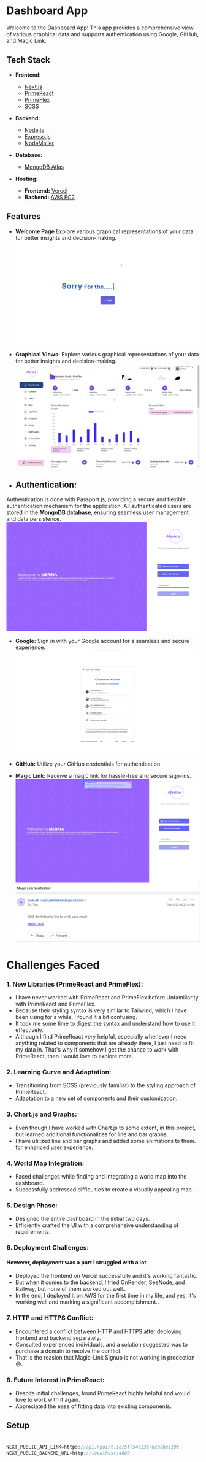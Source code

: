 # Dashboard App

Welcome to the Dashboard App! This app provides a comprehensive view of various graphical data and supports authentication using Google, GitHub, and Magic Link.

## Tech Stack

- **Frontend:**
  - [Next.js](https://nextjs.org/)
  - [PrimeReact](https://www.primefaces.org/primereact/)
  - [PrimeFlex](https://www.primefaces.org/primeflex/)
  - [SCSS](https://sass-lang.com/)

- **Backend:**
  - [Node.js](https://nodejs.org/)
  - [Express.js](https://expressjs.com/)
  - [NodeMailer](https://nodemailer.com/)

- **Database:**
  - [MongoDB Atlas](https://www.mongodb.com/)
  
- **Hosting:**
  - **Frontend:** [Vercel](https://dairfrontend-mehraankush.vercel.app/)
  - **Backend:** [AWS EC2](https://aws.amazon.com/ec2/)

## Features
- **Welcome Page** Explore various graphical representations of your data for better insights and decision-making.
   ![HomePage](https://github.com/mehraankush/TypeScript/blob/main/dair/home.gif)
  
- **Graphical Views:** Explore various graphical representations of your data for better insights and decision-making.
   ![Dashboard](https://github.com/mehraankush/TypeScript/blob/main/dair/Dashboard.gif)
  
- ## Authentication:
 Authentication is done with Passport.js, providing a secure and flexible authentication mechanism for the application. 
 All authenticated users are stored in the **MongoDB database**, ensuring seamless user management and data persistence.
   ![SignUpMethods](https://github.com/mehraankush/TypeScript/blob/main/dair/loginmethods.png)
  
  - **Google:** Sign in with your Google account for a seamless and secure experience.
     ![Google](https://github.com/mehraankush/TypeScript/blob/main/dair/google.png)
    
  - **GitHub:** Utilize your GitHub credentials for authentication.
  - **Magic Link:** Receive a magic link for hassle-free and secure sign-ins.
     ![SendingMagicLink](https://github.com/mehraankush/TypeScript/blob/main/dair/magiclink.png)
     ![Mailrecieved](https://github.com/mehraankush/TypeScript/blob/main/dair/Screenshot%202023-12-21%20025134.png)


# Challenges Faced

### 1. New Libraries (PrimeReact and PrimeFlex):
   - I have never worked with PrimeReact and PrimeFlex before Unfamiliarity with PrimeReact and PrimeFlex.
   - Because their styling syntax is very similar
     to Tailwind, which I have been using for a while, I found it a bit confusing.
   - It took me some time to digest the syntax and understand how to use it effectively.
   - Although I find PrimeReact very helpful, especially whenever I need anything related to components that are already there,
     I just need to fit my data in. That's why if somehow I get the chance to work with PrimeReact, then I would 
     love to explore more.

### 2. Learning Curve and Adaptation:
   - Transitioning from SCSS (previously familiar) to the styling approach of PrimeReact.
   - Adaptation to a new set of components and their customization.

### 3. Chart.js and Graphs:
   - Even though I have worked with Chart.js to some extent, in this project,
     but learned additional functionalities for line and bar graphs.
   - I have utilized line and bar graphs and added some animations to them. for enhanced user experience.

### 4. World Map Integration:
   - Faced challenges while finding and integrating a world map into the dashboard.
   - Successfully addressed difficulties to create a visually appealing map.

### 5. Design Phase:
   - Designed the entire dashboard in the initial two days.
   - Efficiently crafted the UI with a comprehensive understanding of requirements.

### 6. Deployment Challenges:
#### However, deployment was a part I struggled with a lot
   - Deployed the frontend on Vercel successfully and it's working fantastic.
   - But when it comes to the backend, I tried OnRender, SeeNode, and Railway, but none of them worked out well..
   - In the end, I deployed it on AWS for the first time in my life, and yes, it's working well and marking a significant accomplishment..

### 7. HTTP and HTTPS Conflict:
   - Encountered a conflict between HTTP and HTTPS after deploying frontend and backend separately.
   - Consulted experienced individuals, and a solution suggested was to purchase a domain to resolve the conflict.
   - That is the reasion that Magic-Link Signup is not working in prodection 😥.

### 8. Future Interest in PrimeReact:
   - Despite initial challenges, found PrimeReact highly helpful and would love to work with it again.
   - Appreciated the ease of fitting data into existing components.


## Setup
```javascript

NEXT_PUBLIC_API_LINK=https://api.npoint.io/5f754613678cbebe119c
NEXT_PUBLIC_BACKEND_URL=http://localhost:4000

```


